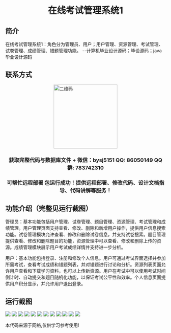 <p><h1 align="center">在线考试管理系统1</h1></p>

## 简介
在线考试管理系统1：角色分为管理员、用户；用户管理、资源管理、考试管理、试卷管理、成绩管理、错题管理功能。    --计算机毕业设计源码；毕设源码；java毕业设计源码


## 联系方式
<img src="https://bs-1329754181.cos.ap-shanghai.myqcloud.com/wx.jpg" alt="二维码" style="display: block; margin: 0 auto;" width="200px">
<p><h3 align="center">获取完整代码与数据库文件 + 微信：bysj5151 QQ: 86050149 QQ群: 783742310</h3></p>
<p><h3 align="center">可帮忙远程部署 包运行成功！提供远程部署、修改代码、设计文档指导、代码讲解等服务！</h3></p>

## 功能介绍（完整见运行截图）
管理员：基本功能包括用户管理、试卷管理、题目管理、资源管理、考试管理和成绩管理。用户管理页面支持查看、修改、删除和新增用户操作，提供用户信息搜索功能。试卷管理模块允许查看、修改和删除试卷信息，并支持试卷搜索。题目管理提供查看、修改和删除题目的功能，资源管理中可以查看、修改和删除上传的资源。成绩管理模块展示用户考试成绩详情并支持进一步分析。

用户：基本功能包括登录、注册和修改个人信息。用户可通过考试界面选择并参加所需考试，查看考试成绩和错题列表，并对错题进行讨论和分析。资源列表页面允许用户查看和下载学习资料，也可以上传新资源。用户在考试中可以使用考试时间倒计时、自动提交和题目随机化功能，以保证考试公平性和效率。个人信息页面提供用户积分显示，并允许用户退出登录。


## 运行截图
![](imgs/588112-20211022231239126-1970246175.png)
![](imgs/588112-20211022231611762-1211464264.png)
![](imgs/588112-20211022231309665-1344191621.png)
![](imgs/588112-20211022231313825-1546667687.png)
![](imgs/588112-20211022231317941-1020418587.png)
![](imgs/588112-20211022231322098-613850941.png)
![](imgs/588112-20211022231325563-1276745787.png)
![](imgs/588112-20211022231329801-146389272.png)
![](imgs/588112-20211022231336032-1568199541.png)
![](imgs/588112-20211022231341102-557921544.png)
![](imgs/588112-20211022231345401-1741642194.png)
![](imgs/588112-20211022231350913-2010858715.png)

<p>本代码来源于网络,仅供学习参考使用!</p>
